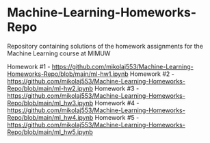 # Machine-Learning-Homeworks-Repo
Repository containing solutions of the homework assignments for the Machine Learning course at MIMUW 

Homework #1 - https://github.com/mikolaj553/Machine-Learning-Homeworks-Repo/blob/main/ml-hw1.ipynb
Homework #2 - https://github.com/mikolaj553/Machine-Learning-Homeworks-Repo/blob/main/ml-hw2.ipynb
Homework #3 - https://github.com/mikolaj553/Machine-Learning-Homeworks-Repo/blob/main/ml_hw3.ipynb
Homework #4 - https://github.com/mikolaj553/Machine-Learning-Homeworks-Repo/blob/main/ml_hw4.ipynb
Homework #5 - https://github.com/mikolaj553/Machine-Learning-Homeworks-Repo/blob/main/ml_hw5.ipynb
